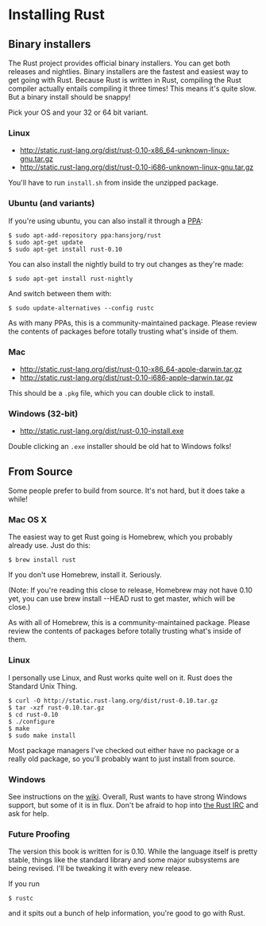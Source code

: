 Installing Rust
===============

Binary installers
-----------------

The Rust project provides official binary installers. You can get both releases
and nightlies. Binary installers are the fastest and easiest way to get going
with Rust. Because Rust is written in Rust, compiling the Rust compiler actually
entails compiling it three times! This means it's quite slow. But a binary install
should be snappy!

Pick your OS and your 32 or 64 bit variant.

### Linux

* http://static.rust-lang.org/dist/rust-0.10-x86_64-unknown-linux-gnu.tar.gz
* http://static.rust-lang.org/dist/rust-0.10-i686-unknown-linux-gnu.tar.gz

You'll have to run `install.sh` from inside the unzipped package.

### Ubuntu (and variants)

If you're using ubuntu, you can also install it through a
[PPA](https://launchpad.net/~hansjorg/+archive/rust):

    $ sudo apt-add-repository ppa:hansjorg/rust
    $ sudo apt-get update
    $ sudo apt-get install rust-0.10
    
You can also install the nightly build to try out changes as they're made:

    $ sudo apt-get install rust-nightly
    
And switch between them with:

    $ sudo update-alternatives --config rustc
    
As with many PPAs, this is a community-maintained package. Please review the contents
of packages before totally trusting what's inside of them.

### Mac

* http://static.rust-lang.org/dist/rust-0.10-x86_64-apple-darwin.tar.gz
* http://static.rust-lang.org/dist/rust-0.10-i686-apple-darwin.tar.gz

This should be a `.pkg` file, which you can double click to install.

### Windows (32-bit)

* http://static.rust-lang.org/dist/rust-0.10-install.exe

Double clicking an `.exe` installer should be old hat to Windows folks!

From Source
-----------

Some people prefer to build from source. It's not hard, but it does take a while!

### Mac OS X

The easiest way to get Rust going is Homebrew, which you probably
already use. Just do this:

    $ brew install rust

If you don't use Homebrew, install it. Seriously.

(Note: If you're reading this close to release, Homebrew may not have 0.10 yet,
you can use brew install --HEAD rust to get master, which will be close.)

As with all of Homebrew, this is a community-maintained package. Please review the contents
of packages before totally trusting what's inside of them.

### Linux

I personally use Linux, and Rust works quite well on it. Rust does the Standard
Unix Thing.

    $ curl -O http://static.rust-lang.org/dist/rust-0.10.tar.gz
    $ tar -xzf rust-0.10.tar.gz
    $ cd rust-0.10
    $ ./configure
    $ make
    $ sudo make install

Most package managers I've checked out either have no package or a really old
package, so you'll probably want to just install from source.

### Windows

See instructions on the
[wiki](https://github.com/mozilla/rust/wiki/Note-getting-started-developing-Rust#windows).
Overall, Rust wants to have strong Windows support, but some of it is in flux.
Don't be afraid to hop into [the Rust
IRC](http://chat.mibbit.com/?server=irc.mozilla.org&channel=%23rust) and ask
for help.

### Future Proofing

The version this book is written for is 0.10. While the language itself is
pretty stable, things like the standard library and some major subsystems are
being revised. I'll be tweaking it with every new release.

If you run

    $ rustc

and it spits out a bunch of help information, you're good to go with
Rust.
